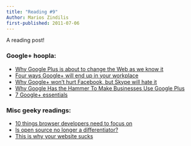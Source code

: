 ```yaml
---
title: "Reading #9"
Author: Marios Zindilis
first-published: 2011-07-06
---
```


A reading post!

<h3>Google+ hoopla:</h3>
<ul><li><a href="http://www.techrepublic.com/blog/hiner/why-google-plus-is-about-to-change-the-web-as-we-know-it/8642">Why Google Plus is about to change the Web as we know it</a></li>
<li><a href="http://www.techrepublic.com/blog/google-in-the-enterprise/four-ways-google-will-end-up-in-your-workplace/169">Four ways Google+ will end up in your workplace</a></li>
<li><a href="http://gigaom.com/2011/06/28/why-google-plus-wont-hurt-facebook-but-skype-will-hate-it/">Why Google+ won’t hurt Facebook, but Skype will hate it</a></li>
<li><a href="https://web.archive.org/web/20110706062639/http://socialmediatoday.com/jasonbaer/313225/why-google-has-hammer-make-businesses-use-google-plus">Why Google Has the Hammer To Make Businesses Use Google Plus</a></li>
<li><a href="http://howto.cnet.com/8301-11310_39-20076422-285/7-google-essentials/">7 Google+ essentials</a></li>
</ul>

<h3>Misc geeky readings:</h3>
<ul><li><a href="http://www.techrepublic.com/blog/10things/10-things-browser-developers-need-to-focus-on/2574">10 things browser developers need to focus on</a></li>
<li><a href="http://www.techrepublic.com/blog/programming-and-development/is-open-source-no-longer-a-differentiator/4368">Is open source no longer a differentiator?</a></li>
<li><a href="http://www.techrepublic.com/blog/webmaster/this-is-why-your-website-sucks/469">This is why your website sucks</a></li>
</ul>
